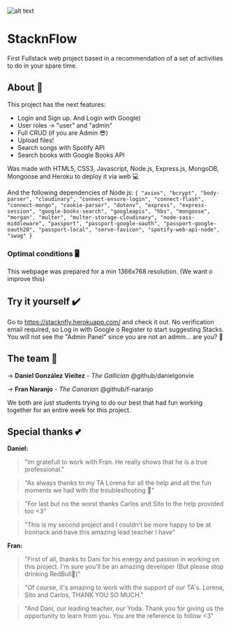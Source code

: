 ![alt text](https://i.ibb.co/jftXMwv/imagen.png)
# StacknFlow 

First Fullstack web project based in a recommendation of a set of activities to do in your spare time. 


## About 📝
This project has the next features:
- Login and Sign up. And Login with Google)
- User roles -> "user" and "admin"
- Full CRUD (if you are Admin 😎)
- Upload files!
- Search songs with Spotify API
- Search books with Google Books API

Was made with HTML5, CSS3, Javascript, Node.js, Express.js, MongoDB, Mongoose and Heroku to deploy it via web 💻

And the following dependencies of Node.js:
`{
    "axios",
    "bcrypt",
    "body-parser",
    "cloudinary",
    "connect-ensure-login",
    "connect-flash",
    "connect-mongo",
    "cookie-parser",
    "dotenv",
    "express",
    "express-session",
    "google-books-search",
    "googleapis",
    "hbs",
    "mongoose",
    "morgan",
    "multer",
    "multer-storage-cloudinary",
    "node-sass-middleware",
    "passport",
    "passport-google-oauth",
    "passport-google-oauth20",
    "passport-local",
    "serve-favicon",
    "spotify-web-api-node",
    "swag"
  }`


### Optimal conditions 🖥️
This webpage was prepared for a min 1366x768 resolution. 
(We want o improve this)


## Try it yourself ✔️

Go to https://stacknfly.herokuapp.com/ and check it out. 
No verification email required, so Log in with Google o Register to start suggesting Stacks.
You will not see the "Admin Panel" since you are not an admin... are you? 🤔

## The team 🤝

-> **Daniel González Vieitez** - *The Gallician*
@github/danielgonvie

-> **Fran Naranjo** - *The Canarian*
@github/f-naranjo

We both are just students trying to do our best that had fun working together for an entire week for this project.

## Special thanks 💕

**Daniel:**
> "Im gratefull to work with Fran. He really shows that he is a true professional."

> "As always thanks to my TA Lorena for all the help and all the fun moments we had with the troubleshooting 🤣"

> "For last but no the worst thanks Carlos and Sito to the help provided too <3"

> "This is my second project and I couldn't be more happy to be at Ironhack and have this amazing lead teacher I have"

**Fran:**
>"First of all, thanks to Dani for his energy and passion in working on this project. I'm sure you'll be an amazing developer (But please stop drinking RedBull🤣)"

>"Of course, it's amazing to work with the support of our TA's. Lorena, Sito and Carlos, THANK YOU SO MUCH."

>"And Dani, our leading teacher, our Yoda. Thank you for giving us the opportunity to learn from you. You are the reference to follow <3"
